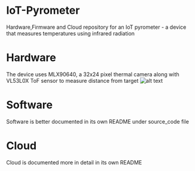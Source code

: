 # IoT-Pyrometer
Hardware,Firmware and Cloud repository for an IoT pyrometer - a device that measures temperatures using infrared radiation

# Hardware 
The device uses MLX90640, a 32x24 pixel thermal camera along with VL53L0X ToF sensor to measure distance from target
![alt text](https://i.ibb.co/R6j8QWG/Main.png)

# Software
Software is better documented in its own README under source_code file

# Cloud
Cloud is documented more in detail in its own README
